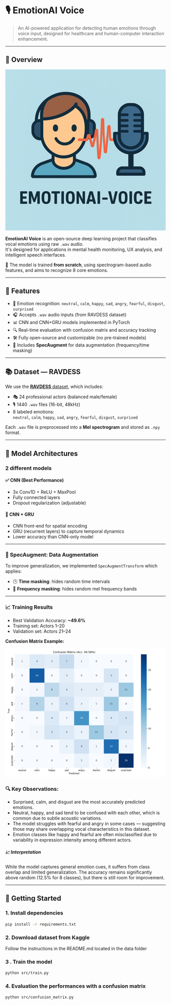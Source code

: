 # 🎙️ EmotionAI Voice

> An AI-powered application for detecting human emotions through voice input, designed for healthcare and human-computer interaction enhancement.

---
## 🚀 Overview
![Main Preview](assets/img/main.png)


**EmotionAI Voice** is an open-source deep learning project that classifies vocal emotions using raw `.wav` audio.  
It's designed for applications in mental health monitoring, UX analysis, and intelligent speech interfaces.

🔬 The model is trained **from scratch**, using spectrogram-based audio features, and aims to recognize 8 core emotions.

---

## 🎯 Features

- 🧠 Emotion recognition: `neutral`, `calm`, `happy`, `sad`, `angry`, `fearful`, `disgust`, `surprised`
- 🎧 Accepts `.wav` audio inputs (from RAVDESS dataset)
- 📊 CNN and CNN+GRU models implemented in PyTorch
- 🔍 Real-time evaluation with confusion matrix and accuracy tracking
- 🛠️ Fully open-source and customizable (no pre-trained models)
- 🧪 Includes **SpecAugment** for data augmentation (frequency/time masking)

---

## 📚 Dataset — RAVDESS

We use the [**RAVDESS** dataset](https://zenodo.org/record/1188976), which includes:

- 🎭 24 professional actors (balanced male/female)
- 🎙️ 1440 `.wav` files (16-bit, 48kHz)
- 8 labeled emotions:  
  `neutral`, `calm`, `happy`, `sad`, `angry`, `fearful`, `disgust`, `surprised`

Each `.wav` file is preprocessed into a **Mel spectrogram** and stored as `.npy` format.

---

## 🧠 Model Architectures

### 2 different models
#### ✅ CNN (Best Performance)
- 3x Conv1D + ReLU + MaxPool
- Fully connected layers
- Dropout regularization (adjustable)

#### 🔁 CNN + GRU
- CNN front-end for spatial encoding
- GRU (recurrent layers) to capture temporal dynamics
- Lower accuracy than CNN-only model

---

### 🧪 SpecAugment: Data Augmentation

To improve generalization, we implemented `SpecAugmentTransform` which applies:

- 🕒 **Time masking**: hides random time intervals
- 📡 **Frequency masking**: hides random mel frequency bands

---

### 📈 Training Results

- Best Validation Accuracy: **~49.6%**
- Training set: Actors 1–20
- Validation set: Actors 21–24


**Confusion Matrix Example:**

<img src="figures/confusion_matrix.png" alt="ConfusionMatrix" width="700">

### 🔍 Key Observations:
- Surprised, calm, and disgust are the most accurately predicted emotions.
- Neutral, happy, and sad tend to be confused with each other, which is common due to subtle acoustic variations.
- The model struggles with fearful and angry in some cases — suggesting those may share overlapping vocal characteristics in this dataset.
- Emotion classes like happy and fearful are often misclassified due to variability in expression intensity among different actors.

##### 📈 Interpretation
While the model captures general emotion cues, it suffers from class overlap and limited generalization. The accuracy remains significantly above random (12.5% for 8 classes), but there is still room for improvement.

---

## 🚀 Getting Started

### 1. Install dependencies

```bash
pip install -r requirements.txt
```

### 2. Download dataset from Kaggle

Follow the instructions in the README.md located in the data folder

### 3 . Train the model

```bash
python src/train.py
```

### 4.  Evaluation the performances with a confusion matrix

```bash
python src/confusion_matrix.py
```


